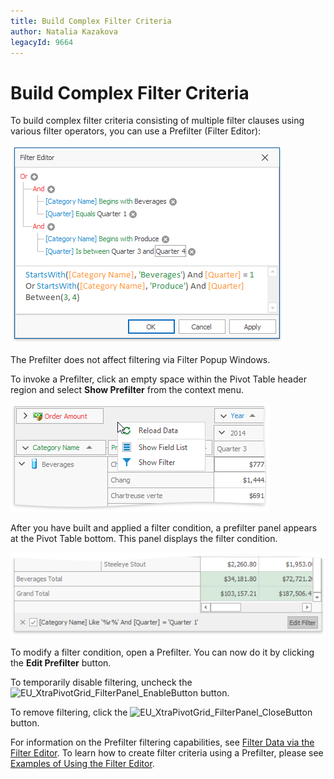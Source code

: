```yaml
---
title: Build Complex Filter Criteria
author: Natalia Kazakova
legacyId: 9664
---
```

# Build Complex Filter Criteria
To build complex filter criteria consisting of multiple filter clauses using various filter operators, you can use a Prefilter (Filter Editor):

![EU_XtraPivotGrid_PreFilter](../../../../images/img7617.png)

The Prefilter does not affect filtering via Filter Popup Windows.

To invoke a Prefilter, click an empty space within the Pivot Table header region and select **Show Prefilter** from the context menu.

![EU_XtraPivotGrid_ShowFieldListMenu](../../../../images/img7594.png)

After you have built and applied a filter condition, a prefilter panel appears at the Pivot Table bottom. This panel displays the filter condition.

![pivotgrid_PrefilterPanel](../../../../images/img13154.png)

To modify a filter condition, open a Prefilter. You can now do it by clicking the **Edit Prefilter** button.

To temporarily disable filtering, uncheck the ![EU_XtraPivotGrid_FilterPanel_EnableButton](../../../../images/img7619.png) button.

To remove filtering, click the ![EU_XtraPivotGrid_FilterPanel_CloseButton](../../../../images/img7620.png) button.

For information on the Prefilter filtering capabilities, see [Filter Data via the Filter Editor](../../../filter-editor/filter-data-via-the-filter-editor.md). To learn how to create filter criteria using a Prefilter, please see [Examples of Using the Filter Editor](../../../filter-editor/examples-of-using-the-filter-editor.md).